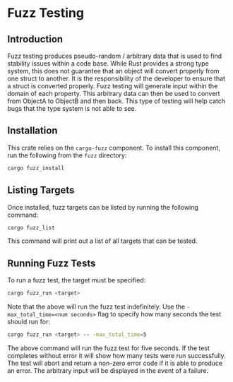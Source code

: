 # Fuzz Testing

## Introduction

Fuzz testing produces pseudo-random / arbitrary data that is used to find stability issues within a code base. While Rust provides a strong type system, this does not guarantee that an object will convert properly from one struct to another. It is the responsibility of the developer to ensure that a struct is converted properly. Fuzz testing will generate input within the domain of each property. This arbitrary data can then be used to convert from ObjectA to ObjectB and then back. This type of testing will help catch bugs that the type system is not able to see.

## Installation

This crate relies on the `cargo-fuzz` component. To install this component, run the following from the `fuzz` directory:

```bash
cargo fuzz_install
```

## Listing Targets

Once installed, fuzz targets can be listed by running the following command:

```bash
cargo fuzz_list
```

This command will print out a list of all targets that can be tested.

## Running Fuzz Tests

To run a fuzz test, the target must be specified:

```bash
cargo fuzz_run <target>
```

Note that the above will run the fuzz test indefinitely. Use the `-max_total_time=<num seconds>` flag to specify how many seconds the test should run for:

```bash
cargo fuzz_run <target> -- -max_total_time=5
```

The above command will run the fuzz test for five seconds. If the test completes without error it will show how many tests were run successfully. The test will abort and return a non-zero error code if it is able to produce an error. The arbitrary input will be displayed in the event of a failure.
